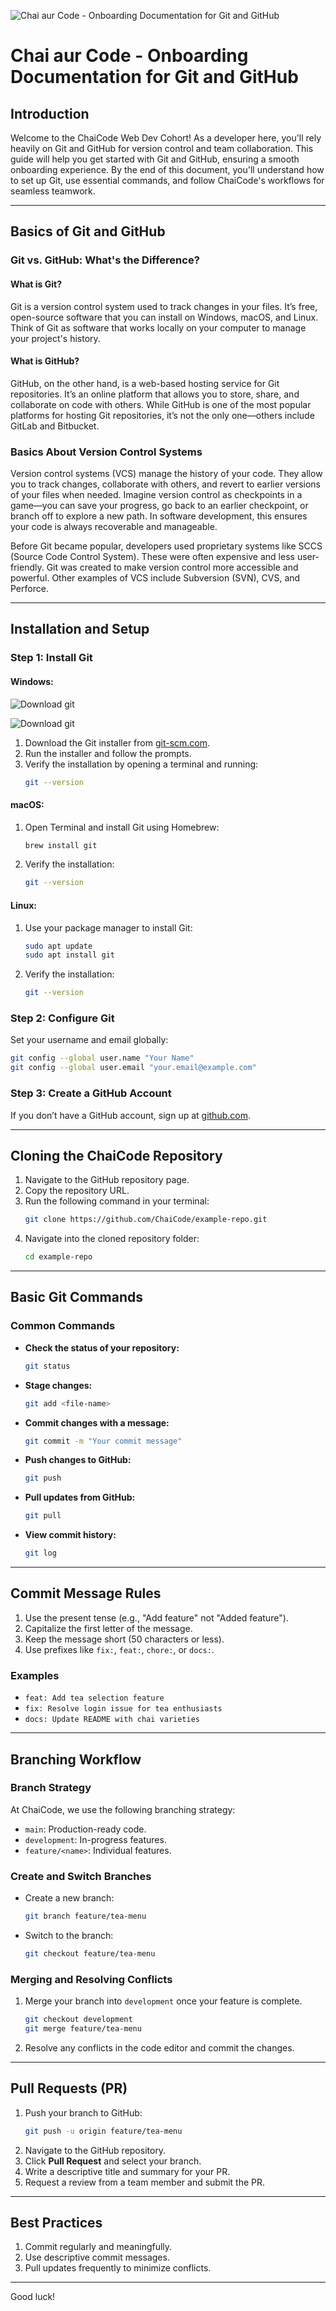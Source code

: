 ![Chai aur Code - Onboarding Documentation for Git and GitHub](screenshots/Banner.jpg)

# Chai aur Code - Onboarding Documentation for Git and GitHub

## Introduction

Welcome to the ChaiCode Web Dev Cohort! As a developer here, you'll rely heavily on Git and GitHub for version control and team collaboration. This guide will help you get started with Git and GitHub, ensuring a smooth onboarding experience. By the end of this document, you'll understand how to set up Git, use essential commands, and follow ChaiCode's workflows for seamless teamwork.

---

## Basics of Git and GitHub

### Git vs. GitHub: What's the Difference?

#### What is Git?

Git is a version control system used to track changes in your files. It’s free, open-source software that you can install on Windows, macOS, and Linux. Think of Git as software that works locally on your computer to manage your project's history.

#### What is GitHub?

GitHub, on the other hand, is a web-based hosting service for Git repositories. It’s an online platform that allows you to store, share, and collaborate on code with others. While GitHub is one of the most popular platforms for hosting Git repositories, it’s not the only one—others include GitLab and Bitbucket.

### Basics About Version Control Systems

Version control systems (VCS) manage the history of your code. They allow you to track changes, collaborate with others, and revert to earlier versions of your files when needed. Imagine version control as checkpoints in a game—you can save your progress, go back to an earlier checkpoint, or branch off to explore a new path. In software development, this ensures your code is always recoverable and manageable.

Before Git became popular, developers used proprietary systems like SCCS (Source Code Control System). These were often expensive and less user-friendly. Git was created to make version control more accessible and powerful. Other examples of VCS include Subversion (SVN), CVS, and Perforce.

---

## Installation and Setup

### Step 1: Install Git

#### Windows:

![Download git](screenshots/git-downlaod-screenshot.png)

![Download git](screenshots/git-downlaod-screenshot-for-windows.png)

1. Download the Git installer from <a href="https://git-scm.com/" target="_blank">git-scm.com</a>.
2. Run the installer and follow the prompts.
3. Verify the installation by opening a terminal and running:
   ```bash
   git --version
   ```

#### macOS:

1. Open Terminal and install Git using Homebrew:
   ```bash
   brew install git
   ```
2. Verify the installation:
   ```bash
   git --version
   ```

#### Linux:

1. Use your package manager to install Git:
   ```bash
   sudo apt update
   sudo apt install git
   ```
2. Verify the installation:
   ```bash
   git --version
   ```

### Step 2: Configure Git

Set your username and email globally:

```bash
git config --global user.name "Your Name"
git config --global user.email "your.email@example.com"
```

### Step 3: Create a GitHub Account

If you don’t have a GitHub account, sign up at <a href="https://github.com/" target="_blank">github.com</a>.

---

## Cloning the ChaiCode Repository

1. Navigate to the GitHub repository page.
2. Copy the repository URL.
3. Run the following command in your terminal:
   ```bash
   git clone https://github.com/ChaiCode/example-repo.git
   ```
4. Navigate into the cloned repository folder:
   ```bash
   cd example-repo
   ```

---

## Basic Git Commands

### Common Commands

- **Check the status of your repository:**
  ```bash
  git status
  ```
- **Stage changes:**
  ```bash
  git add <file-name>
  ```
- **Commit changes with a message:**
  ```bash
  git commit -m "Your commit message"
  ```
- **Push changes to GitHub:**
  ```bash
  git push
  ```
- **Pull updates from GitHub:**
  ```bash
  git pull
  ```
- **View commit history:**
  ```bash
  git log
  ```

---

## Commit Message Rules

1. Use the present tense (e.g., "Add feature" not "Added feature").
2. Capitalize the first letter of the message.
3. Keep the message short (50 characters or less).
4. Use prefixes like `fix:`, `feat:`, `chore:`, or `docs:`.

### Examples

- `feat: Add tea selection feature`
- `fix: Resolve login issue for tea enthusiasts`
- `docs: Update README with chai varieties`

---

## Branching Workflow

### Branch Strategy

At ChaiCode, we use the following branching strategy:

- `main`: Production-ready code.
- `development`: In-progress features.
- `feature/<name>`: Individual features.

### Create and Switch Branches

- Create a new branch:
  ```bash
  git branch feature/tea-menu
  ```
- Switch to the branch:
  ```bash
  git checkout feature/tea-menu
  ```

### Merging and Resolving Conflicts

1. Merge your branch into `development` once your feature is complete.
   ```bash
   git checkout development
   git merge feature/tea-menu
   ```
2. Resolve any conflicts in the code editor and commit the changes.

---

## Pull Requests (PR)

1. Push your branch to GitHub:
   ```bash
   git push -u origin feature/tea-menu
   ```
2. Navigate to the GitHub repository.
3. Click **Pull Request** and select your branch.
4. Write a descriptive title and summary for your PR.
5. Request a review from a team member and submit the PR.

---

## Best Practices

1. Commit regularly and meaningfully.
2. Use descriptive commit messages.
3. Pull updates frequently to minimize conflicts.

---

Good luck!
